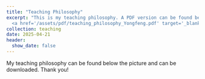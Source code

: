 ```yaml
---
title: "Teaching Philosophy"
excerpt: "This is my teaching philosophy. A PDF version can be found below the picture. <br/><img src='/images/teachph2.png'> <br/>
  <a href='/assets/pdf/teaching_philosophy_Yongfeng.pdf' target='_blank'>Download PDF</a>"
collection: teaching
date: 2025-04-21
header:
  show_date: false
---
```


My teaching philosophy can be found below the picture and can be downloaded. Thank you!
